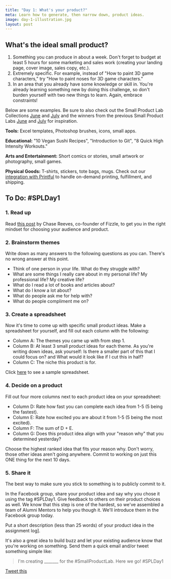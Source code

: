 ```yaml
---
title: "Day 1: What's your product?"
meta: Learn how to generate, then narrow down, product ideas.
image: day-1-illustration.jpg
layout: post
---
```


What's the ideal small product?
------------------------------------------------------------

1. Something you can produce in about a week. Don't forget to budget at least 5 hours for some marketing and sales work (creating your landing page, cover image, sales copy, etc.).
2. Extremely specific. For example, instead of "How to paint 3D game characters," try "How to paint noses for 3D game characters."
3. In an area that you already have some knowledge or skill in. You're already learning something new by doing this challenge, so don't burden yourself with two new things to learn. Again, embrace constraints!

Below are some examples. Be sure to also check out the Small Product Lab Collections [June](https://gumroad.com/smallproductlab/creators) and [July](https://gumroad.com/smallproductlab/creators/july2015) and the winners from the previous Small Product Labs [June](http://blog.gumroad.com/post/122516392483/splwinner) and [July](http://blog.gumroad.com/post/126554894283/small-product-lab-july-2015) for inspiration.

**Tools:** Excel templates, Photoshop brushes, icons, small apps.

**Educational:** "10 Vegan Sushi Recipes", "Introduction to Git", "8 Quick High Intensity Workouts."

**Arts and Entertainment:** Short comics or stories, small artwork or photography, small games.

**Physical Goods:** T-shirts, stickers, tote bags, mugs. Check out our [integration with Printful](https://help.gumroad.com/customer/portal/articles/1971826-using-gumroad-and-printful) to handle on-demand printing, fulfillment, and shipping.


To Do: #SPLDay1
------------------------------------------------------------

### 1. Read up

Read [this post](http://blog.gumroad.com/private/121659033243/tumblr_nq124sqbyW1r6sqli) by Chase Reeves, co-founder of Fizzle, to get you in the right mindset for choosing your audience and product.

### 2. Brainstorm themes

Write down as many answers to the following questions as you can. There's no wrong answer at this point.

* Think of one person in your life. What do they struggle with?
* What are some things I really care about in my personal life? My professional life? My creative life?
* What do I read a lot of books and articles about?
* What do I know a lot about?
* What do people ask me for help with?
* What do people compliment me on?

### 3. Create a spreadsheet

Now it's time to come up with specific small product ideas. Make a spreadsheet for yourself, and fill out each column with the following:

* Column A: The themes you came up with from step 1.
* Column B: At least 3 small product ideas for each theme. As you're writing down ideas, ask yourself: Is there a smaller part of this that I could focus on? and What would it look like if I cut this in half?
* Column C: The niche this product is for.

Click [here](https://docs.google.com/spreadsheets/d/1h52tTCPTrcOCXsSMTGI5LyQ9pRzvPmzfeBXPov4x0T0/edit#gid=0) to see a sample spreadsheet.

### 4. Decide on a product

Fill out four more columns next to each product idea on your spreadsheet:

* Column D: Rate how fast you can complete each idea from 1-5 (5 being the fastest).
* Column E: Rate how excited you are about it from 1-5 (5 being the most excited).
* Column F: The sum of D + E.
* Column G: Does this product idea align with your "reason why" that you determined yesterday?

Choose the highest ranked idea that fits your reason why. Don't worry, those other ideas aren't going anywhere. Commit to working on just this ONE thing for the next 10 days.

### 5. Share it

The best way to make sure you stick to something is to publicly commit to it.

In the Facebook group, share your product idea and say why you chose it using the tag #SPLDay1. Give feedback to others on their product choices as well. We know that this step is one of the hardest, so we've assembled a team of Alumni Mentors to help you though it. We'll introduce them in the Facebook group today.

Put a short description (less than 25 words) of your product idea in the assignment log].

It's also a great idea to build buzz and let your existing audience know that you're working on something. Send them a quick email and/or tweet something simple like:

> I'm creating  _______ for the #SmallProductLab. Here we go! #SPLDay1

[Tweet this](http://ctt.ec/fsK7e)